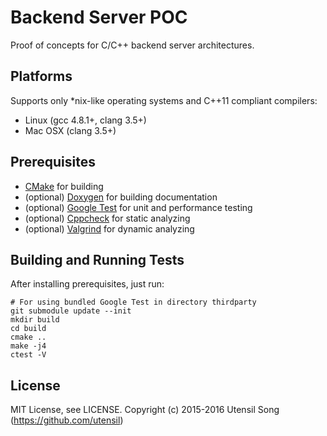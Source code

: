 Backend Server POC
======================

Proof of concepts for C/C++ backend server architectures.

Platforms
-------------------------------

Supports only *nix-like operating systems and C++11 compliant compilers:

* Linux (gcc 4.8.1+, clang 3.5+)
* Mac OSX (clang 3.5+)

Prerequisites
-------------------------------

* [CMake](https://cmake.org/) for building
* (optional) [Doxygen](http://www.doxygen.org) for building documentation
* (optional) [Google Test](https://github.com/google/googletest) for unit and performance testing
* (optional) [Cppcheck](http://cppcheck.sourceforge.net/) for static analyzing
* (optional) [Valgrind](http://valgrind.org/) for dynamic analyzing

Building and Running Tests
-------------------------------

After installing prerequisites, just run:

```
# For using bundled Google Test in directory thirdparty
git submodule update --init
mkdir build
cd build
cmake ..
make -j4
ctest -V
```

License
-----------------

MIT License, see LICENSE. Copyright (c) 2015-2016 Utensil Song (https://github.com/utensil)
